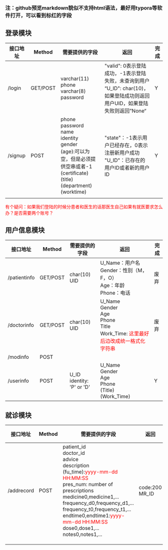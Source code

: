 ### 注：github预览markdown貌似不支持html语法，最好用typora等软件打开，可以看到标红的字段

## 登录模块

| 接口地址 | Method   | 需要提供的字段                                               | 返回                                                         | 完成 |
| -------- | -------- | ------------------------------------------------------------ | ------------------------------------------------------------ | ---- |
| /login   | GET/POST | varchar(11) phone <br />varchar(8) password                  | "valid": 0表示登陆成功，-1表示登陆失败，未查询到用户<br />“U_ID": char(10)，如果登陆成功则返回用户UID，如果登陆失败则返回”None“ | Y    |
| /signup  | POST     | phone<br />password<br />name<br />identity<br />gender<br />(age):可以为空，但是必须提供空串或者-1<br />(certificate)<br />(title)<br />(department)<br />(worktime) | "state"：-1表示用户已经存在，0表示注册新用户成功<br />"U_ID"：已存在的用户ID或者新的用户ID | Y    |
|          |          |                                                              |                                                              |      |

<span style='color:red'>有个疑问：如果我们登陆的时候分患者和医生的话那医生自己如果有就医要求怎么办？是否需要两个账号？</span>

## 用户信息模块

| 接口地址     | Method   | 需要提供的字段                 | 返回                                                         | 完成 |
| ------------ | -------- | ------------------------------ | ------------------------------------------------------------ | ---- |
| /patientinfo | GET/POST | char(10) UID                   | U_Name：用户名<br />Gender：性别（M，F，O）<br />Age：年龄<br />Phone：电话 | 废弃 |
| /doctorinfo  | GET/POST | char(10) UID                   | U_Name<br />Gender<br />Age<br />Phone<br />Title<br />Work_Time: <span style='color:red'>这里最好后边改成统一格式化字符串</span> | 废弃 |
| /modinfo     | POST     |                                |                                                              |      |
| /userinfo    | POST     | U_ID<br />identity: 'P' or 'D' | U_Name<br />Gender<br />Age<br />Phone<br />(Title)<br />(Work_Time) | Y    |

## 就诊模块

| 接口地址   | Method | 需要提供的字段                                               | 返回                | 完成 |
| ---------- | ------ | ------------------------------------------------------------ | ------------------- | ---- |
| /addrecord | POST   | patient_id<br />doctor_id<br />advice<br />description<br />(fu_time):<span style='color:red'>yyyy-mm-dd HH:MM:SS</span><br />pres_num: number of prescriptions<br />medicine0,medicine1,...<br />frequency_d0,frequency_d1,...<br />frequency_t0,frequency_t1,...<br />endtime0,endtime1:<span style='color:red'>yyyy-mm-dd HH:MM:SS</span><br />dose0,dose1,...<br />notes0,notes1,... | code:200<br />MR_ID | Y    |
|            |        |                                                              |                     |      |
|            |        |                                                              |                     |      |
|            |        |                                                              |                     |      |
